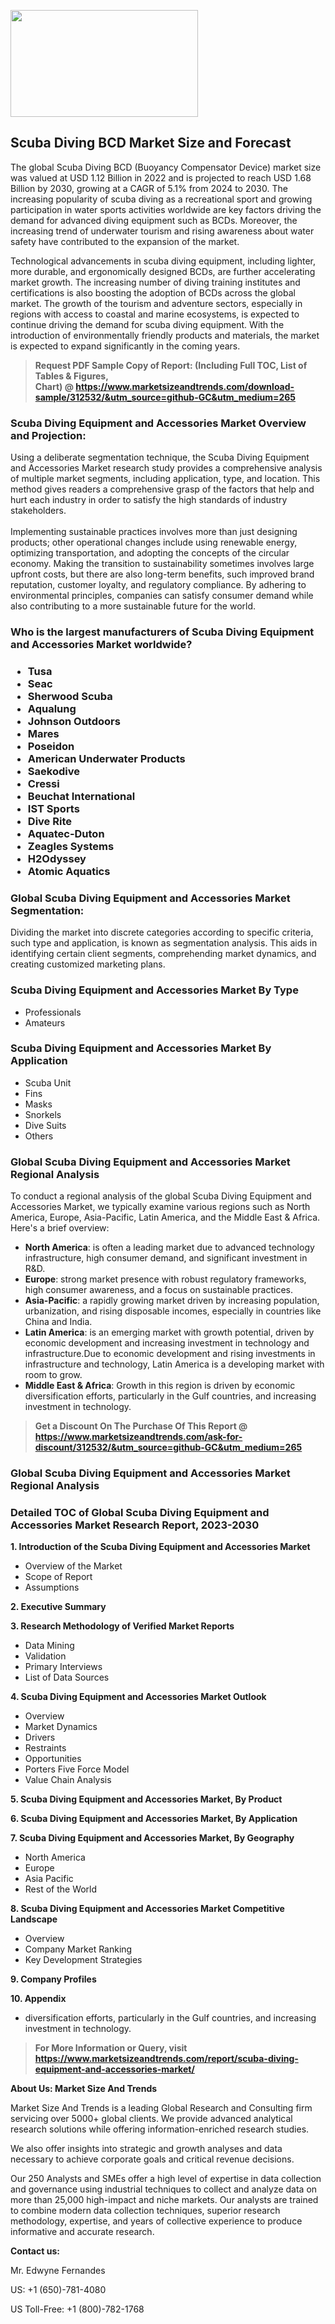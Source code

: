 <p><img class="alignnone size-medium wp-image-20088" src="https://ffe5etoiles.com/wp-content/uploads/2024/12/MST1-300x171.png" alt="" width="300" height="171" /></p><h2>Scuba Diving BCD Market Size and Forecast</h2><p>The global Scuba Diving BCD (Buoyancy Compensator Device) market size was valued at USD 1.12 Billion in 2022 and is projected to reach USD 1.68 Billion by 2030, growing at a CAGR of 5.1% from 2024 to 2030. The increasing popularity of scuba diving as a recreational sport and growing participation in water sports activities worldwide are key factors driving the demand for advanced diving equipment such as BCDs. Moreover, the increasing trend of underwater tourism and rising awareness about water safety have contributed to the expansion of the market.</p><p>Technological advancements in scuba diving equipment, including lighter, more durable, and ergonomically designed BCDs, are further accelerating market growth. The increasing number of diving training institutes and certifications is also boosting the adoption of BCDs across the global market. The growth of the tourism and adventure sectors, especially in regions with access to coastal and marine ecosystems, is expected to continue driving the demand for scuba diving equipment. With the introduction of environmentally friendly products and materials, the market is expected to expand significantly in the coming years.</p></p><blockquote id="" class=""><strong>Request PDF Sample Copy of Report: (Including Full TOC, List of Tables &amp; Figures, Chart)&nbsp;@&nbsp;<strong><a href="https://www.marketsizeandtrends.com/download-sample/312532/&utm_source=github-GC&utm_medium=265" target="_blank">https://www.marketsizeandtrends.com/download-sample/312532/&utm_source=github-GC&utm_medium=265</a></strong></strong></blockquote><h3 id="" class="">Scuba Diving Equipment and Accessories Market&nbsp;Overview and Projection:</h3><p id="" class="">Using a deliberate segmentation technique, the Scuba Diving Equipment and Accessories Market research study provides a comprehensive analysis of multiple market segments, including application, type, and location. This method gives readers a comprehensive grasp of the factors that help and hurt each industry in order to satisfy the high standards of industry stakeholders. <br /> <br />Implementing sustainable practices involves more than just designing products; other operational changes include using renewable energy, optimizing transportation, and adopting the concepts of the circular economy. Making the transition to sustainability sometimes involves large upfront costs, but there are also long-term benefits, such improved brand reputation, customer loyalty, and regulatory compliance. By adhering to environmental principles, companies can satisfy consumer demand while also contributing to a more sustainable future for the world.</p><h3 id="" class="">Who is the largest manufacturers of&nbsp;Scuba Diving Equipment and Accessories Market worldwide?</h3><h3 class=""><p><ul><li>Tusa </li><li> Seac </li><li> Sherwood Scuba </li><li> Aqualung </li><li> Johnson Outdoors </li><li> Mares </li><li> Poseidon </li><li> American Underwater Products </li><li> Saekodive </li><li> Cressi </li><li> Beuchat International </li><li> IST Sports </li><li> Dive Rite </li><li> Aquatec-Duton </li><li> Zeagles Systems </li><li> H2Odyssey </li><li> Atomic Aquatics</li></ul></p></h3><h3 id="" class="">Global&nbsp;Scuba Diving Equipment and Accessories Market Segmentation:</h3><p id="" class="">Dividing the market into discrete categories according to specific criteria, such type and application, is known as segmentation analysis. This aids in identifying certain client segments, comprehending market dynamics, and creating customized marketing plans.</p><h3 id="" class="">Scuba Diving Equipment and Accessories Market&nbsp;By Type</h3><p><p><ul><li>Professionals</li><li> Amateurs</p></li></ul></p></p><h3 id="" class="">Scuba Diving Equipment and Accessories Market&nbsp;By Application</h3><p class=""><p><ul><li>Scuba Unit</li><li> Fins</li><li> Masks</li><li> Snorkels</li><li> Dive Suits</li><li> Others</li></ul></p></p><h3 id="" class="">Global Scuba Diving Equipment and Accessories Market Regional Analysis</h3><p id="" class="">To conduct a regional analysis of the global Scuba Diving Equipment and Accessories Market, we typically examine various regions such as North America, Europe, Asia-Pacific, Latin America, and the Middle East &amp; Africa. Here's a brief overview:</p><ul><li><strong>North America</strong>: is often a leading market due to advanced technology infrastructure, high consumer demand, and significant investment in R&amp;D.</li><li><strong>Europe</strong>: strong market presence with robust regulatory frameworks, high consumer awareness, and a focus on sustainable practices.</li><li><strong>Asia-Pacific</strong>: a rapidly growing market driven by increasing population, urbanization, and rising disposable incomes, especially in countries like China and India.</li><li><strong>Latin America</strong>: is an emerging market with growth potential, driven by economic development and increasing investment in technology and infrastructure.Due to economic development and rising investments in infrastructure and technology, Latin America is a developing market with room to grow.</li><li><strong>Middle East &amp; Africa</strong>: Growth in this region is driven by economic diversification efforts, particularly in the Gulf countries, and increasing investment in technology.</li></ul><blockquote id="" class=""><strong>Get a Discount On The Purchase Of This Report @ <strong><a href="https://www.marketsizeandtrends.com/ask-for-discount/312532/&utm_source=github-GC&utm_medium=265" target="_blank">https://www.marketsizeandtrends.com/ask-for-discount/312532/&utm_source=github-GC&utm_medium=265</a></strong></strong></blockquote><h3 id="" class="">Global Scuba Diving Equipment and Accessories Market Regional Analysis</h3><h3 id="" class="">Detailed TOC of Global Scuba Diving Equipment and Accessories Market Research Report, 2023-2030</h3><p id="" class=""><strong>1. Introduction of the Scuba Diving Equipment and Accessories Market</strong></p><ul><li>Overview of the Market</li><li>Scope of Report</li><li>Assumptions</li></ul><p id="" class=""><strong>2. Executive Summary</strong></p><p id="" class=""><strong>3. Research Methodology of Verified Market Reports</strong></p><ul><li>Data Mining</li><li>Validation</li><li>Primary Interviews</li><li>List of Data Sources</li></ul><p id="" class=""><strong>4. Scuba Diving Equipment and Accessories Market Outlook</strong></p><ul><li>Overview</li><li>Market Dynamics</li><li>Drivers</li><li>Restraints</li><li>Opportunities</li><li>Porters Five Force Model</li><li>Value Chain Analysis</li></ul><p id="" class=""><strong>5. Scuba Diving Equipment and Accessories Market, By Product</strong></p><p id="" class=""><strong>6. Scuba Diving Equipment and Accessories Market, By Application</strong></p><p id="" class=""><strong>7. Scuba Diving Equipment and Accessories Market, By Geography</strong></p><ul><li>North America</li><li>Europe</li><li>Asia Pacific</li><li>Rest of the World</li></ul><p id="" class=""><strong>8. Scuba Diving Equipment and Accessories Market Competitive Landscape</strong></p><ul><li>Overview</li><li>Company Market Ranking</li><li>Key Development Strategies</li></ul><p id="" class=""><strong>9. Company Profiles</strong></p><p id="" class=""><strong>10. Appendix</strong></p><ul><li>diversification efforts, particularly in the Gulf countries, and increasing investment in technology.</li></ul><blockquote id="" class=""><strong>For More Information or Query, visit <strong><strong><a href="https://www.marketsizeandtrends.com/report/scuba-diving-equipment-and-accessories-market/" target="_blank">https://www.marketsizeandtrends.com/report/scuba-diving-equipment-and-accessories-market/</a></strong></strong></strong></blockquote><p id="" class=""><strong>About Us: Market Size And Trends</strong></p><p id="" class="">Market Size And Trends is a leading Global Research and Consulting firm servicing over 5000+ global clients. We provide advanced analytical research solutions while offering information-enriched research studies.</p><p id="" class="">We also offer insights into strategic and growth analyses and data necessary to achieve corporate goals and critical revenue decisions.</p><p id="" class="">Our 250 Analysts and SMEs offer a high level of expertise in data collection and governance using industrial techniques to collect and analyze data on more than 25,000 high-impact and niche markets. Our analysts are trained to combine modern data collection techniques, superior research methodology, expertise, and years of collective experience to produce informative and accurate research.</p><p id="" class=""><strong>Contact us:</strong></p><p id="" class="">Mr. Edwyne Fernandes</p><p id="" class="">US: +1 (650)-781-4080</p><p id="" class="">US Toll-Free: +1 (800)-782-1768</p>
